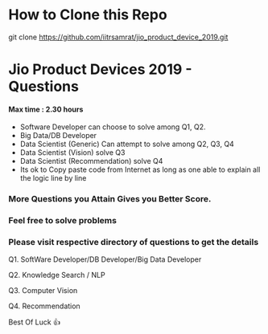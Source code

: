 # How to Clone this Repo

git clone https://github.com/iitrsamrat/jio_product_device_2019.git


# Jio Product Devices 2019 - Questions



#### Max time : 2.30 hours

- Software Developer can choose to solve among Q1, Q2.
- Big Data/DB Developer
- Data Scientist (Generic) Can attempt to solve among Q2, Q3, Q4
- Data Scientist (Vision) solve Q3 
- Data Scientist (Recommendation) solve Q4 
- Its ok to Copy paste code from Internet as long as one able to explain all the logic line by line

### More Questions you Attain Gives you Better Score.
### Feel free to solve problems 



### Please visit respective directory of questions to get the details

Q1. SoftWare Developer/DB Developer/Big Data Developer
 

Q2. Knowledge Search / NLP
 

  
Q3. Computer Vision
 

Q4. Recommendation
    
 
Best Of Luck :+1: 
    
